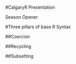 #CalgaryR Presentation

Season Opener

#Three pillars of base R Syntax

##Coercion

##Recycling

##Subsetting
